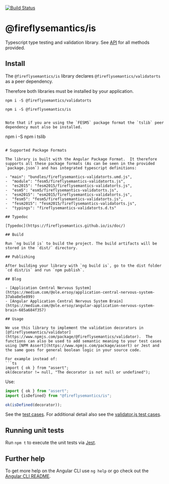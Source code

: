 [![Build Status](https://travis-ci.org/fireflysemantics/is.svg?branch=master)](https://travis-ci.org/fireflysemantics/is)

# @fireflysemantics/is

Typescript type testing and validation library.  See [API](https://fireflysemantics.github.io/is/doc/modules/_is_.html) for all methods provided.

## Install

The `@fireflysemantics/is` library declares `@fireflysemantics/validatorts` as a peer dependency.

Therefore both libraries must be installed by your application.

```
npm i -S @fireflysemantics/validatorts

npm i -S @fireflysemantics/is

```

```

Note that if you are using the `FESM5` package format the `tslib` peer dependency must also be installed.

```
npm i -S npm i tslib
```

# Supported Package Formats

The library is built with the Angular Package Format.  It therefore supports all these package formats (As can be seen in the provided `package.json`) and has integrated typescript definitions:

- "main": "bundles/fireflysemantics-validatorts.umd.js",
-  "module": "fesm5/fireflysemantics-validatorts.js",
-  "es2015": "fesm2015/fireflysemantics-validatorts.js",
-  "esm5": "esm5/fireflysemantics-validatorts.js",
-  "esm2015": "esm2015/fireflysemantics-validatorts.js",
-  "fesm5": "fesm5/fireflysemantics-validatorts.js",
-  "fesm2015": "fesm2015/fireflysemantics-validatorts.js",
-  "typings": "fireflysemantics-validatorts.d.ts"

## Typedoc

[Typedoc](https://fireflysemantics.github.io/is/doc/)

## Build

Run `ng build is` to build the project. The build artifacts will be stored in the `dist/` directory.

## Publishing

After building your library with `ng build is`, go to the dist folder `cd dist/is` and run `npm publish`.

## Blog

- [Application Central Nervous System](https://medium.com/@ole.ersoy/application-central-nervous-system-37aba8e5e899)
- [Angular Application Central Nervous System Brain](https://medium.com/@ole.ersoy/angular-application-nervous-system-brain-685a684f357)

## Usage

We use this library to implement the validation decorators in [@fireflysemantics/validator](https://www.npmjs.com/package/@fireflysemantics/validator).  The functions can also be used to add semantic meaning to your test cases using [NPM Assert](https://www.npmjs.com/package/assert) or Jest and the same goes for general boolean logic in your source code.

For example instead of:
```ts
import { ok } from "assert";
ok(decorator != null, "The decorator is not null or undefined"); 
```

Use:
```ts
import { ok } from "assert";
import {isDefined} from "@fireflysemantics/is";

ok(isDefined(decorator)); 
```

See the [test cases](https://github.com/fireflysemantics/is/blob/master/src/is.spec.ts).  For additional detail also see the [validator.js test cases](https://github.com/chriso/validator.js/tree/master/test).



## Running unit tests

Run `npm t` to execute the unit tests via [Jest](https://jestjs.io/).

## Further help

To get more help on the Angular CLI use `ng help` or go check out the [Angular CLI README](https://github.com/angular/angular-cli/blob/master/README.md).
